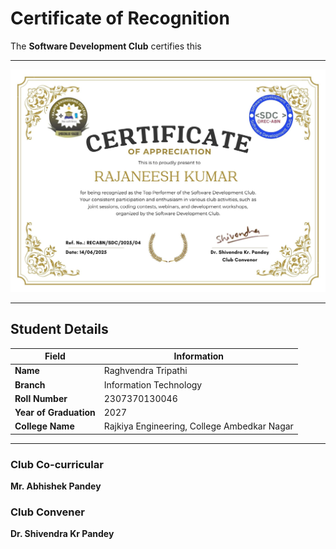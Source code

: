 # Certificate of Recognition

The **Software Development Club** certifies this

---
![recabn/sdc/2025/04](https://github.com/Software-Development-Club-REC-ABN/SDC-open/blob/main/Assets/recabnsdc202504.jpg)


---
## Student Details

| Field               | Information               |
|---------------------|---------------------------|
| **Name**            | Raghvendra Tripathi       |
| **Branch**          | Information Technology    |
| **Roll Number**     | 2307370130046             |
| **Year of Graduation** | 2027                   |
| **College Name**    |Rajkiya Engineering, College Ambedkar Nagar|

---

### Club Co-curricular 
**Mr. Abhishek Pandey**

### Club Convener  
**Dr. Shivendra Kr Pandey**

